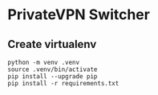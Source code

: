 # PrivateVPN Switcher

## Create virtualenv

```
python -m venv .venv
source .venv/bin/activate
pip install --upgrade pip
pip install -r requirements.txt
```
